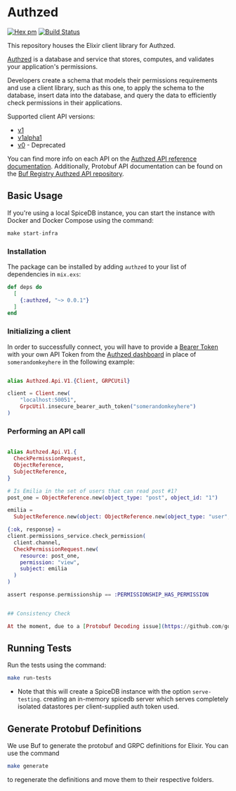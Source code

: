 # Authzed

[![Hex pm](http://img.shields.io/hexpm/v/authzed.svg?style=flat)](https://hex.pm/packages/authzed)
[![Build Status](https://github.com/goodhamgupta/authzed_ex/actions/workflows/main.yml/badge.svg)](https://github.com/goodhamgupta/authzed_ex/actions)

This repository houses the Elixir client library for Authzed.

[Authzed] is a database and service that stores, computes, and validates your application's permissions.

Developers create a schema that models their permissions requirements and use a client library, such as this one, to apply the schema to the database, insert data into the database, and query the data to efficiently check permissions in their applications.

Supported client API versions:
- [v1](https://docs.authzed.com/reference/api#authzedapiv1)
- [v1alpha1](https://docs.authzed.com/reference/api#authzedapiv1alpha1)
- [v0](https://docs.authzed.com/reference/api#authzedapiv0) - Deprecated

You can find more info on each API on the [Authzed API reference documentation].
Additionally, Protobuf API documentation can be found on the [Buf Registry Authzed API repository].

[Authzed]: https://authzed.com
[Authzed API Reference documentation]: https://docs.authzed.com/reference/api
[Buf Registry Authzed API repository]: https://buf.build/authzed/api/docs/main

## Basic Usage

If you're using a local SpiceDB instance, you can start the instance with Docker and Docker Compose using the command:

```ex
make start-infra
```

### Installation

The package can be installed by adding `authzed` to your list of dependencies in `mix.exs`:

```elixir
def deps do
  [
    {:authzed, "~> 0.0.1"}
  ]
end
```

### Initializing a client

In order to successfully connect, you will have to provide a [Bearer Token] with your own API Token from the [Authzed dashboard] in place of `somerandomkeyhere` in the following example:

[Bearer Token]: https://datatracker.ietf.org/doc/html/rfc6750#section-2.1
[Authzed Dashboard]: https://app.authzed.com

```ex

alias Authzed.Api.V1.{Client, GRPCUtil}

client = Client.new(
    "localhost:50051",
    GrpcUtil.insecure_bearer_auth_token("somerandomkeyhere")
)
```

### Performing an API call

```ex

alias Authzed.Api.V1.{
  CheckPermissionRequest,
  ObjectReference,
  SubjectReference,
}

# Is Emilia in the set of users that can read post #1?
post_one = ObjectReference.new(object_type: "post", object_id: "1")

emilia =
  SubjectReference.new(object: ObjectReference.new(object_type: "user", object_id: "emilia"))

{:ok, response} =
client.permissions_service.check_permission(
  client.channel,
  CheckPermissionRequest.new(
    resource: post_one,
    permission: "view",
    subject: emilia
  )
)

assert response.permissionship == :PERMISSIONSHIP_HAS_PERMISSION


## Consistency Check

At the moment, due to a [Protobuf Decoding issue](https://github.com/goodhamgupta/authzed_ex/issues/1), **none of the available consistency modes are supported**. We are working on resolving this ASAP.
```

## Running Tests

Run the tests using the command:

```sh
make run-tests
```

- Note that this will create a SpiceDB instance with the option `serve-testing`. creating an in-memory spicedb server which serves completely isolated datastores per client-supplied auth token used.

## Generate Protobuf Definitions

We use Buf to generate the protobuf and GRPC definitions for Elixir. You can use the command

```sh
make generate
```

to regenerate the definitions and move them to their respective folders.
